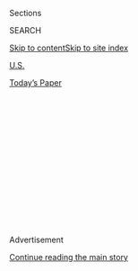 <div id="app">

<div>

<div>

<div>

<div class="NYTAppHideMasthead css-1q2w90k e1suatyy0">

<div class="section css-ui9rw0 e1suatyy2">

<div class="css-eph4ug er09x8g0">

<div class="css-6n7j50">

</div>

<span class="css-1dv1kvn">Sections</span>

<div class="css-10488qs">

<span class="css-1dv1kvn">SEARCH</span>

</div>

[Skip to content](#site-content)[Skip to site
index](#site-index)

</div>

<div id="masthead-section-label" class="css-1wr3we4 eaxe0e00">

[U.S.](https://www.nytimes.com/section/us)

</div>

<div class="css-10698na e1huz5gh0">

</div>

</div>

<div id="masthead-bar-one" class="section hasLinks css-15hmgas e1csuq9d3">

<div class="css-uqyvli e1csuq9d0">

</div>

<div class="css-1uqjmks e1csuq9d1">

</div>

<div class="css-9e9ivx">

[](https://myaccount.nytimes.com/auth/login?response_type=cookie&client_id=vi)

</div>

<div class="css-1bvtpon e1csuq9d2">

[Today’s
Paper](https://www.nytimes.com/section/todayspaper)

</div>

</div>

</div>

</div>

<div data-aria-hidden="false">

<div id="site-content" data-role="main">

<div>

<div class="css-1aor85t" style="opacity:0.000000001;z-index:-1;visibility:hidden">

<div class="css-1hqnpie">

<div class="css-epjblv">

<span class="css-17xtcya">[U.S.](/section/us)</span><span class="css-x15j1o">|</span><span class="css-fwqvlz">Isaias
Unleashes Floods and Tornadoes as It Pummels the Atlantic
Coast</span>

</div>

<div class="css-k008qs">

<div class="css-1iwv8en">

<span class="css-18z7m18"></span>

<div>

</div>

</div>

<span class="css-1n6z4y">https://nyti.ms/3fsL20m</span>

<div class="css-1705lsu">

<div class="css-4xjgmj">

<div class="css-4skfbu" data-role="toolbar" data-aria-label="Social Media Share buttons, Save button, and Comments Panel with current comment count" data-testid="share-tools">

  - 
  - 
  - 
  - 
    
    <div class="css-6n7j50">
    
    </div>

  - 

</div>

</div>

</div>

</div>

</div>

</div>

<div id="NYT_TOP_BANNER_REGION" class="css-13pd83m">

</div>

<div id="top-wrapper" class="css-1sy8kpn">

<div id="top-slug" class="css-l9onyx">

Advertisement

</div>

[Continue reading the main
story](#after-top)

<div class="ad top-wrapper" style="text-align:center;height:100%;display:block;min-height:250px">

<div id="top" class="place-ad" data-position="top" data-size-key="top">

</div>

</div>

<div id="after-top">

</div>

</div>

<div>

<div id="sponsor-wrapper" class="css-1hyfx7x">

<div id="sponsor-slug" class="css-19vbshk">

Supported by

</div>

[Continue reading the main
story](#after-sponsor)

<div id="sponsor" class="ad sponsor-wrapper" style="text-align:center;height:100%;display:block">

</div>

<div id="after-sponsor">

</div>

</div>

<div class="css-186x18t">

</div>

<div class="css-1vkm6nb ehdk2mb0">

# Isaias Unleashes Floods and Tornadoes as It Pummels the Atlantic Coast

</div>

Officials warned residents to stay out of harm’s way as at least two
people were killed by tornadoes, and two others from fallen trees.
Millions were left without power.

<div class="css-79elbk" data-testid="photoviewer-wrapper">

<div class="css-z3e15g" data-testid="photoviewer-wrapper-hidden">

</div>

<div class="css-1a48zt4 ehw59r15" data-testid="photoviewer-children">

![<span class="css-16f3y1r e13ogyst0" data-aria-hidden="true">High winds
raked Long Beach, N.Y., on Tuesday as Tropical Storm Isaias moved
through the
region.</span><span class="css-cnj6d5 e1z0qqy90" itemprop="copyrightHolder"><span class="css-1ly73wi e1tej78p0">Credit...</span><span><span>Johnny
Milano for The New York
Times</span></span></span>](https://static01.nyt.com/images/2020/08/04/us/04isaias-01/04isaias-01-articleLarge.jpg?quality=75&auto=webp&disable=upscale)

</div>

</div>

<div class="css-18e8msd">

<div class="css-vp77d3 epjyd6m0">

<div class="css-1baulvz">

By <span class="css-1baulvz" itemprop="name">Michael
Venutolo-Mantovani</span> and
[<span class="css-1baulvz last-byline" itemprop="name">Rick
Rojas</span>](https://www.nytimes.com/by/rick-rojas)

</div>

</div>

  - 
    
    <div class="css-ld3wwf e16638kd2">
    
    Aug. 4,
    2020
    
    </div>

  - 
    
    <div class="css-4xjgmj">
    
    <div class="css-d8bdto" data-role="toolbar" data-aria-label="Social Media Share buttons, Save button, and Comments Panel with current comment count" data-testid="share-tools">
    
      - 
      - 
      - 
      - 
        
        <div class="css-6n7j50">
        
        </div>
    
      - 
    
    </div>
    
    </div>

</div>

</div>

<div class="section meteredContent css-1r7ky0e" name="articleBody" itemprop="articleBody">

<div class="css-1fanzo5 StoryBodyCompanionColumn">

<div class="css-53u6y8">

WINDSOR, N.C. — Isaias pounded the Atlantic Coast on Tuesday with
ferocious wind and driving rain, flooding communities, knocking out
power for millions and spawning a series of tornadoes along its path.

Although it quickly weakened to a tropical storm, Isaias made landfall
in North Carolina as a Category 1 hurricane and maintained a punishing
level of power as it raked over the Eastern Seaboard, forcing a swath of
the country — from the Carolinas to the Northeast — to grapple with its
devastation.

In North Carolina, one tornado killed at least two people as it
eviscerated a rural patch of roughly a dozen mobile homes, leaving only
two standing. “The rest of them is pretty much gone,” the Bertie County
sheriff, John Holley, [told a local television
station](https://www.13newsnow.com/video/news/local/north-carolina/bertie-county-sheriff-john-holley-talks-about-fatality-in-north-carolina/291-99306d30-d640-4e9a-97fa-0221d565f5df).

“It don’t look real,” he said. “It’s sad and it’s hard.”

Officials throughout the storm’s path declared states of emergency and
urged residents to stay out of harm’s way, underscoring the multitude of
perils lingering in the storm’s wake.

</div>

</div>

<div class="css-1fanzo5 StoryBodyCompanionColumn">

<div class="css-53u6y8">

A woman in St. Mary’s County, Md., was killed after a tree fell and
crushed her vehicle as she drove; the authorities said it took several
hours to remove the woman’s body from the wreckage. At least one other
person was killed under similar circumstances in Queens, officials said,
after the storm swept into New York City.

“At my direction, the state has activated all available resources to
respond, and our team will continue to monitor the storm’s path,” Gov.
Larry Hogan of Maryland said on Tuesday. “We urge Marylanders to heed
all warnings, avoid travel if possible, and use common sense.”

More than three million utility customers along the storm’s path in
North Carolina, Virginia, Maryland, Delaware, New Jersey, Pennsylvania
and New York were without power on Tuesday night, according to
[Poweroutage.us](https://poweroutage.us/), a website that tracks and
aggregates reports from utilities.

</div>

</div>

<div class="css-79elbk" data-testid="photoviewer-wrapper">

<div class="css-z3e15g" data-testid="photoviewer-wrapper-hidden">

</div>

<div class="css-1a48zt4 ehw59r15" data-testid="photoviewer-children">

![<span class="css-16f3y1r e13ogyst0" data-aria-hidden="true">A marina
in Southport, N.C., was damaged by the
storm.</span><span class="css-cnj6d5 e1z0qqy90" itemprop="copyrightHolder"><span class="css-1ly73wi e1tej78p0">Credit...</span><span>Ken
Blevins/The Star-News, via Associated
Press</span></span>](https://static01.nyt.com/images/2020/08/04/us/04isaias-02/merlin_175302861_ff1da68b-3152-4a66-96f9-4646a0f8ba5b-articleLarge.jpg?quality=75&auto=webp&disable=upscale)

</div>

</div>

<div class="css-1fanzo5 StoryBodyCompanionColumn">

<div class="css-53u6y8">

Nearly 1.2 million customers were without power in New Jersey, a number
significantly higher than in any other state. In New York, more than
800,000 people lost electricity, and Connecticut had at least 600,000
customers without power.

</div>

</div>

<div class="css-1fanzo5 StoryBodyCompanionColumn">

<div class="css-53u6y8">

Because the projected path of the storm, which reached Canada late
Tuesday night, had shifted slightly westward, New York City and the
surrounding areas got a slight reprieve from the heaviest expected
rainfall. Tropical storm warnings reached as far up the Atlantic Coast
as Martha’s Vineyard in Massachusetts, and a tornado watch was in effect
throughout the day for New York City, Long Island, much of New Jersey
and parts of
Connecticut.

<div id="NYT_MAIN_CONTENT_1_REGION" class="css-9tf9ac">

<div>

<div id="styln-election-promo" class="section interactive-content interactive-size-medium css-1ftcdic">

<div class="css-17ih8de interactive-body">

<div id="styln-briefing-block" data-asset-id="">

<div class="briefing-block-header-section">

# [Live Updates: Isaias](https://www.nytimes.com/2020/08/04/us/isaias-storm-updates.html?action=click&pgtype=Article&state=default&region=MAIN_CONTENT_1&context=storylines_live_updates)

<div class="briefing-block-ts">

Updated 2020-08-05T03:55:25.341Z

</div>

</div>

  - [Isaias brought winds and rain to much of the East
    Coast.](https://www.nytimes.com/2020/08/04/us/isaias-storm-updates.html?action=click&pgtype=Article&state=default&region=MAIN_CONTENT_1&context=storylines_live_updates#link-38d68049)
  - [At least two people were killed by a tornado in North
    Carolina.](https://www.nytimes.com/2020/08/04/us/isaias-storm-updates.html?action=click&pgtype=Article&state=default&region=MAIN_CONTENT_1&context=storylines_live_updates#link-7961bdbc)
  - [The storm knocked out power over wide
    areas.](https://www.nytimes.com/2020/08/04/us/isaias-storm-updates.html?action=click&pgtype=Article&state=default&region=MAIN_CONTENT_1&context=storylines_live_updates#link-3480f4a1)

<div class="briefing-block-footer">

<div class="briefing-block-footer-meta">

[See more
updates](https://www.nytimes.com/2020/08/04/us/isaias-storm-updates.html?action=click&pgtype=Article&state=default&region=MAIN_CONTENT_1&context=storylines_live_updates)

</div>

</div>

</div>

</div>

</div>

</div>

</div>

Forecasters warned of the possibility of flash floods across much of the
Mid-Atlantic region by Tuesday evening, with “potentially
life-threatening urban flooding” possible in Washington, D.C., Baltimore
and other cities along and just west of Interstate 95, according to the
National Hurricane Center.

Isaias, which is written as Isaías in Spanish and pronounced
ees-ah-EE-ahs, mustered the strength to become a hurricane again as it
churned off the coast, and the center of the storm made landfall late
Monday in Ocean Isle Beach, N.C., after delivering only a glancing blow
to Florida and largely sparing Georgia.

Morgan Strenk watched from her vacation home in Ocean Isle Beach as
rising water flooded the streets and filled her basement. She said she
stepped outside and smelled smoke; a fire had engulfed a house across
the street and then spread to a neighboring
house.

</div>

</div>

<div class="css-79elbk" data-testid="photoviewer-wrapper">

<div class="css-z3e15g" data-testid="photoviewer-wrapper-hidden">

</div>

<div class="css-1a48zt4 ehw59r15" data-testid="photoviewer-children">

<div class="css-1xdhyk6 erfvjey0">

<span class="css-1ly73wi e1tej78p0">Image</span>

<div class="css-zjzyr8">

<div data-testid="lazyimage-container" style="height:257.77777777777777px">

</div>

</div>

</div>

<span class="css-16f3y1r e13ogyst0" data-aria-hidden="true">Floodwaters
snared drivers in Philadelphia on
Tuesday. </span><span class="css-cnj6d5 e1z0qqy90" itemprop="copyrightHolder"><span class="css-1ly73wi e1tej78p0">Credit...</span><span>Matt
Slocum/Associated Press</span></span>

</div>

</div>

<div class="css-1fanzo5 StoryBodyCompanionColumn">

<div class="css-53u6y8">

“The streets are just covered with debris,” she said. “A lot of houses
right on the shoreline lost their stairs. There’s random pieces of
furniture all over the place.”

Officials said that the storm’s rapid pace, moving as quickly as 35
m.p.h., helped to limit river flooding and allowed the authorities to
mobilize swiftly to assess the toll.

</div>

</div>

<div class="css-1fanzo5 StoryBodyCompanionColumn">

<div class="css-53u6y8">

“All in all, this storm got in, got out pretty quickly,” Gov. Roy Cooper
of North Carolina said in an interview on “Good Morning America” on
Tuesday. Because of that, he added, the damage was not “as great as it
could have been.”

A series of tornadoes cropped up along its path as the storm barreled up
the coast, including in southeastern Virginia and southern New Jersey.
It is not uncommon for storms like Isaias to spawn tornadoes, created in
the outer rain bands of hurricanes.

In Bertie County, N.C., in the northeast corner of the state, emergency
workers contended with fierce wind and rain in the early morning
darkness as they pulled people from their shredded homes. Officials said
14 people were treated at a hospital and
released.

</div>

</div>

<div class="css-79elbk" data-testid="photoviewer-wrapper">

<div class="css-z3e15g" data-testid="photoviewer-wrapper-hidden">

</div>

<div class="css-1a48zt4 ehw59r15" data-testid="photoviewer-children">

<div class="css-1xdhyk6 erfvjey0">

<span class="css-1ly73wi e1tej78p0">Image</span>

<div class="css-zjzyr8">

<div data-testid="lazyimage-container" style="height:257.77777777777777px">

</div>

</div>

</div>

<span class="css-16f3y1r e13ogyst0" data-aria-hidden="true">A pier was
damaged in North Myrtle Beach,
S.C.</span><span class="css-cnj6d5 e1z0qqy90" itemprop="copyrightHolder"><span class="css-1ly73wi e1tej78p0">Credit...</span><span>Jason
Lee/The Sun News, via Associated Press</span></span>

</div>

</div>

<div class="css-1fanzo5 StoryBodyCompanionColumn">

<div class="css-53u6y8">

Dana White, who lives nearby, was jolted awake at 2 a.m. when a friend
called to check on her. “When I got up, it would rain real hard and then
just be real calm,” she said. “And then the wind would pick up, and the
rain would blow in all different directions.”

Ed Goodwin, a Republican state representative, surveyed the aftermath in
much of his district, which includes Bertie County. He noted the storm’s
capriciousness, as some areas were virtually spared and others
devastated.

He saw houses that had shingles shaved from their roofs and tin siding
stripped off barns. But he said the residents of the mobile home
community, known as Cedar Landing, would need the most help in the
coming days.

</div>

</div>

<div class="css-1fanzo5 StoryBodyCompanionColumn">

<div class="css-53u6y8">

“Not only have they lost their home and had the scare of their lives,
they’ve also lost most of their earthly possessions,” Mr. Goodwin said.

He said that he knew the broader community would support them, in part
because the threat of storms like Isaias is a recurring one and could
hit anyone. “Only by the grace of God that could be I,” he
said.

</div>

</div>

<div class="css-79elbk" data-testid="photoviewer-wrapper">

<div class="css-z3e15g" data-testid="photoviewer-wrapper-hidden">

</div>

<div class="css-1a48zt4 ehw59r15" data-testid="photoviewer-children">

<div class="css-1xdhyk6 erfvjey0">

<span class="css-1ly73wi e1tej78p0">Image</span>

<div class="css-zjzyr8">

<div data-testid="lazyimage-container" style="height:257.77777777777777px">

</div>

</div>

</div>

<span class="css-16f3y1r e13ogyst0" data-aria-hidden="true">Greg Taylor
and his son Carson surveyed a damaged part of the pier that washed
ashore in North Myrtle
Beach.</span><span class="css-cnj6d5 e1z0qqy90" itemprop="copyrightHolder"><span class="css-1ly73wi e1tej78p0">Credit...</span><span>Sean
Rayford/Getty Images</span></span>

</div>

</div>

<div class="css-1fanzo5 StoryBodyCompanionColumn">

<div class="css-53u6y8">

Kathryn Abrams Dupree, who owns a barbecue restaurant in nearby Windsor,
said a friend called her at 2:30 a.m. to tell her the restaurant had
been damaged in the storm. When she arrived, she was alarmed by the
severity, and said it would likely take weeks of work to renovate it.

“The windows were blown in,” she said, “ceiling blown out, the roof was
lifted up, there was water standing everywhere.”

Yet she said she had a sense of perspective. She has employees who lived
in Cedar Landing and they were alive.

“We can replace this,” Ms. Abrams Dupree said of her battered
restaurant. “We couldn’t replace them.”

Michael Venutolo-Mantovani reported from Windsor, and Rick Rojas from
Atlanta. Lucy Tompkins contributed reporting from Bozeman, Mont., Will
Wright from Jersey City, N.J., and Mihir Zaveri from New York.

</div>

</div>

</div>

<div>

</div>

<div>

</div>

<div>

</div>

<div>

<div id="bottom-wrapper" class="css-1ede5it">

<div id="bottom-slug" class="css-l9onyx">

Advertisement

</div>

[Continue reading the main
story](#after-bottom)

<div id="bottom" class="ad bottom-wrapper" style="text-align:center;height:100%;display:block;min-height:90px">

</div>

<div id="after-bottom">

</div>

</div>

</div>

</div>

</div>

## Site Index

<div>

</div>

## Site Information Navigation

  - [© <span>2020</span> <span>The New York Times
    Company</span>](https://help.nytimes.com/hc/en-us/articles/115014792127-Copyright-notice)

<!-- end list -->

  - [NYTCo](https://www.nytco.com/)
  - [Contact
    Us](https://help.nytimes.com/hc/en-us/articles/115015385887-Contact-Us)
  - [Work with us](https://www.nytco.com/careers/)
  - [Advertise](https://nytmediakit.com/)
  - [T Brand Studio](http://www.tbrandstudio.com/)
  - [Your Ad
    Choices](https://www.nytimes.com/privacy/cookie-policy#how-do-i-manage-trackers)
  - [Privacy](https://www.nytimes.com/privacy)
  - [Terms of
    Service](https://help.nytimes.com/hc/en-us/articles/115014893428-Terms-of-service)
  - [Terms of
    Sale](https://help.nytimes.com/hc/en-us/articles/115014893968-Terms-of-sale)
  - [Site
    Map](https://spiderbites.nytimes.com)
  - [Help](https://help.nytimes.com/hc/en-us)
  - [Subscriptions](https://www.nytimes.com/subscription?campaignId=37WXW)

</div>

</div>

</div>

</div>
